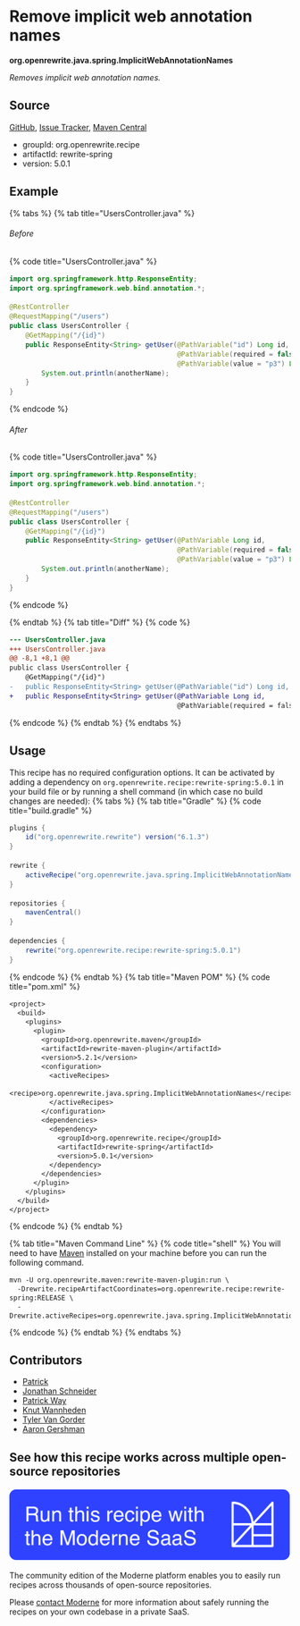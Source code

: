 # Remove implicit web annotation names

**org.openrewrite.java.spring.ImplicitWebAnnotationNames**

_Removes implicit web annotation names._

## Source

[GitHub](https://github.com/openrewrite/rewrite-spring/blob/main/src/main/java/org/openrewrite/java/spring/ImplicitWebAnnotationNames.java), [Issue Tracker](https://github.com/openrewrite/rewrite-spring/issues), [Maven Central](https://central.sonatype.com/artifact/org.openrewrite.recipe/rewrite-spring/5.0.1/jar)

* groupId: org.openrewrite.recipe
* artifactId: rewrite-spring
* version: 5.0.1

## Example


{% tabs %}
{% tab title="UsersController.java" %}

###### Before
{% code title="UsersController.java" %}
```java
import org.springframework.http.ResponseEntity;
import org.springframework.web.bind.annotation.*;

@RestController
@RequestMapping("/users")
public class UsersController {
    @GetMapping("/{id}")
    public ResponseEntity<String> getUser(@PathVariable("id") Long id,
                                          @PathVariable(required = false) Long p2,
                                          @PathVariable(value = "p3") Long anotherName) {
        System.out.println(anotherName);
    }
}
```
{% endcode %}

###### After
{% code title="UsersController.java" %}
```java
import org.springframework.http.ResponseEntity;
import org.springframework.web.bind.annotation.*;

@RestController
@RequestMapping("/users")
public class UsersController {
    @GetMapping("/{id}")
    public ResponseEntity<String> getUser(@PathVariable Long id,
                                          @PathVariable(required = false) Long p2,
                                          @PathVariable(value = "p3") Long anotherName) {
        System.out.println(anotherName);
    }
}
```
{% endcode %}

{% endtab %}
{% tab title="Diff" %}
{% code %}
```diff
--- UsersController.java
+++ UsersController.java
@@ -8,1 +8,1 @@
public class UsersController {
    @GetMapping("/{id}")
-   public ResponseEntity<String> getUser(@PathVariable("id") Long id,
+   public ResponseEntity<String> getUser(@PathVariable Long id,
                                          @PathVariable(required = false) Long p2,
```
{% endcode %}
{% endtab %}
{% endtabs %}


## Usage

This recipe has no required configuration options. It can be activated by adding a dependency on `org.openrewrite.recipe:rewrite-spring:5.0.1` in your build file or by running a shell command (in which case no build changes are needed): 
{% tabs %}
{% tab title="Gradle" %}
{% code title="build.gradle" %}
```groovy
plugins {
    id("org.openrewrite.rewrite") version("6.1.3")
}

rewrite {
    activeRecipe("org.openrewrite.java.spring.ImplicitWebAnnotationNames")
}

repositories {
    mavenCentral()
}

dependencies {
    rewrite("org.openrewrite.recipe:rewrite-spring:5.0.1")
}
```
{% endcode %}
{% endtab %}
{% tab title="Maven POM" %}
{% code title="pom.xml" %}
```markup
<project>
  <build>
    <plugins>
      <plugin>
        <groupId>org.openrewrite.maven</groupId>
        <artifactId>rewrite-maven-plugin</artifactId>
        <version>5.2.1</version>
        <configuration>
          <activeRecipes>
            <recipe>org.openrewrite.java.spring.ImplicitWebAnnotationNames</recipe>
          </activeRecipes>
        </configuration>
        <dependencies>
          <dependency>
            <groupId>org.openrewrite.recipe</groupId>
            <artifactId>rewrite-spring</artifactId>
            <version>5.0.1</version>
          </dependency>
        </dependencies>
      </plugin>
    </plugins>
  </build>
</project>
```
{% endcode %}
{% endtab %}

{% tab title="Maven Command Line" %}
{% code title="shell" %}
You will need to have [Maven](https://maven.apache.org/download.cgi) installed on your machine before you can run the following command.

```shell
mvn -U org.openrewrite.maven:rewrite-maven-plugin:run \
  -Drewrite.recipeArtifactCoordinates=org.openrewrite.recipe:rewrite-spring:RELEASE \
  -Drewrite.activeRecipes=org.openrewrite.java.spring.ImplicitWebAnnotationNames
```
{% endcode %}
{% endtab %}
{% endtabs %}

## Contributors
* [Patrick](patway99@gmail.com)
* [Jonathan Schneider](jkschneider@gmail.com)
* [Patrick Way](pway99@users.noreply.github.com)
* [Knut Wannheden](knut@moderne.io)
* [Tyler Van Gorder](tkvangorder@users.noreply.github.com)
* [Aaron Gershman](aegershman@gmail.com)


## See how this recipe works across multiple open-source repositories

[![Moderne Link Image](/.gitbook/assets/ModerneRecipeButton.png)](https://public.moderne.io/recipes/org.openrewrite.java.spring.ImplicitWebAnnotationNames)

The community edition of the Moderne platform enables you to easily run recipes across thousands of open-source repositories.

Please [contact Moderne](https://moderne.io/product) for more information about safely running the recipes on your own codebase in a private SaaS.
